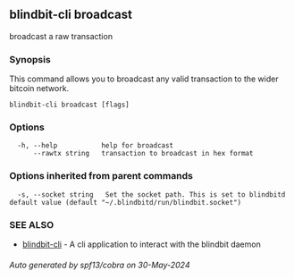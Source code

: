 ## blindbit-cli broadcast

broadcast a raw transaction

### Synopsis

This command allows you to broadcast any valid transaction 
to the wider bitcoin network.

```
blindbit-cli broadcast [flags]
```

### Options

```
  -h, --help           help for broadcast
      --rawtx string   transaction to broadcast in hex format 
```

### Options inherited from parent commands

```
  -s, --socket string   Set the socket path. This is set to blindbitd default value (default "~/.blindbitd/run/blindbit.socket")
```

### SEE ALSO

* [blindbit-cli](blindbit-cli.md)	 - A cli application to interact with the blindbit daemon

###### Auto generated by spf13/cobra on 30-May-2024
